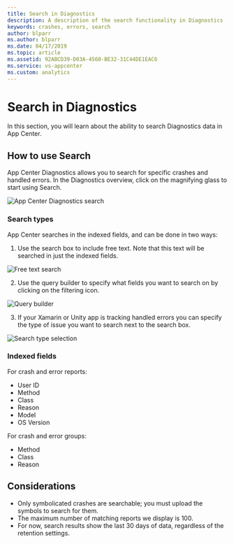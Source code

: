 ```yaml
---
title: Search in Diagnostics
description: A description of the search functionality in Diagnostics
keywords: crashes, errors, search
author: blparr
ms.author: blparr
ms.date: 04/17/2019
ms.topic: article
ms.assetid: 92ABCD39-D03A-4560-BE32-31C44DE1EAC6
ms.service: vs-appcenter
ms.custom: analytics
---
```


# Search in Diagnostics

In this section, you will learn about the ability to search Diagnostics data in App Center.

## How to use Search

App Center Diagnostics allows you to search for specific crashes and handled errors. In the Diagnostics overview, click on the magnifying glass to start using Search.

![App Center Diagnostics search](~/diagnostics/images/search-overview.png)

### Search types

App Center searches in the indexed fields, and can be done in two ways:

1. Use the search box to include free text. Note that this text will be searched in just the indexed fields.

  ![Free text search](~/diagnostics/images/crashes-results-freetext.png)

2. Use the query builder to specify what fields you want to search on by clicking on the filtering icon.

  ![Query builder](~/diagnostics/images/crashes-query-types.png)

3. If your Xamarin or Unity app is tracking handled errors you can specify the type of issue you want to search next to the search box.

  ![Search type selection](~/diagnostics/images/search-type-selection.png)

### Indexed fields

For crash and error reports:

- User ID
- Method
- Class
- Reason
- Model
- OS Version

For crash and error groups:

- Method
- Class
- Reason

## Considerations

- Only symbolicated crashes are searchable; you must upload the symbols to search for them.
- The maximum number of matching reports we display is 100.
- For now, search results show the last 30 days of data, regardless of the retention settings.
